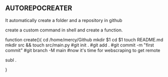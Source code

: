 AUTOREPOCREATER
----------------------

It automatically create a folder and a repository in github 

create a custom command in shell and create a function.

function create(){
  cd /home/mercy/Github
  mkdir $1
  cd $1
  touch README.md
  mkdir src && touch src/main.py
  #git init .
  #git add .
  #git commit -m "first commit"
  #git branch -M main
  #now it's time for webscraping to get remote

  subl .

}



